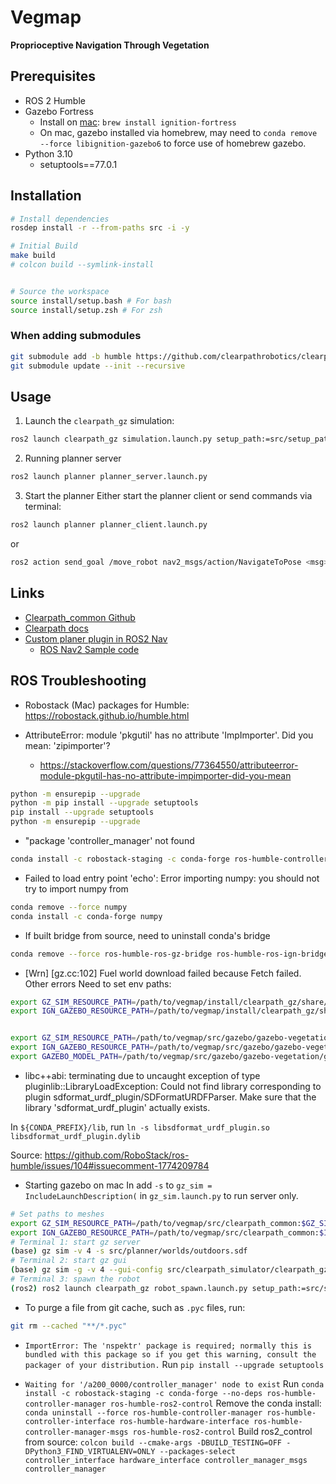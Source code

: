# Vegmap

**Proprioceptive Navigation Through Vegetation**

## Prerequisites

- ROS 2 Humble
- Gazebo Fortress
  - Install on [mac](https://gazebosim.org/docs/fortress/install_osx/): `brew install ignition-fortress`
  - On mac, gazebo installed via homebrew, may need to `conda remove --force libignition-gazebo6` to force use of homebrew gazebo.
- Python 3.10
  - setuptools==77.0.1

## Installation

```bash
# Install dependencies
rosdep install -r --from-paths src -i -y

# Initial Build
make build
# colcon build --symlink-install


# Source the workspace
source install/setup.bash # For bash
source install/setup.zsh # For zsh
```

### When adding submodules

```bash
git submodule add -b humble https://github.com/clearpathrobotics/clearpath_common.git
git submodule update --init --recursive
```

## Usage

1. Launch the `clearpath_gz` simulation:

```bash
ros2 launch clearpath_gz simulation.launch.py setup_path:=src/setup_path world:=outdoors
```

2. Running planner server

```bash
ros2 launch planner planner_server.launch.py
```

3. Start the planner
   Either start the planner client or send commands via terminal:

```bash
ros2 launch planner planner_client.launch.py
```

or

```bash
ros2 action send_goal /move_robot nav2_msgs/action/NavigateToPose <msg>
```

## Links

- [Clearpath_common Github](https://github.com/clearpathrobotics/clearpath_common/tree/humble)
- [Clearpath docs](https://docs.clearpathrobotics.com/docs/ros/)
- [Custom planer plugin in ROS2 Nav](https://docs.nav2.org/plugin_tutorials/docs/writing_new_nav2planner_plugin.html#)
  - [ROS Nav2 Sample code](https://github.com/ros-navigation/navigation2_tutorials/tree/humble)

## ROS Troubleshooting

- Robostack (Mac) packages for Humble: https://robostack.github.io/humble.html

- AttributeError: module 'pkgutil' has no attribute 'ImpImporter'. Did you mean: 'zipimporter'?
  - https://stackoverflow.com/questions/77364550/attributeerror-module-pkgutil-has-no-attribute-impimporter-did-you-mean

```bash
python -m ensurepip --upgrade
python -m pip install --upgrade setuptools
pip install --upgrade setuptools
python -m ensurepip --upgrade
```

- "package 'controller_manager' not found

```bash
conda install -c robostack-staging -c conda-forge ros-humble-controller-manager ros-humble-controller-interface ros-humble-controller-manager-msgs
```

- Failed to load entry point 'echo': Error importing numpy: you should not try to import numpy from

```bash
conda remove --force numpy
conda install -c conda-forge numpy
```

- If built bridge from source, need to uninstall conda's bridge

```bash
conda remove --force ros-humble-ros-gz-bridge ros-humble-ros-ign-bridge ros-humble-cv-bridge
```

- [Wrn] [gz.cc:102] Fuel world download failed because Fetch failed. Other errors
  Need to set env paths:

```bash
export GZ_SIM_RESOURCE_PATH=/path/to/vegmap/install/clearpath_gz/share/clearpath_gz/worlds:$GZ_SIM_RESOURCE_PATH
export IGN_GAZEBO_RESOURCE_PATH=/path/to/vegmap/install/clearpath_gz/share/clearpath_gz/worlds:$IGN_GAZEBO_RESOURCE_PATH


export GZ_SIM_RESOURCE_PATH=/path/to/vegmap/src/gazebo/gazebo-vegetation:$GZ_SIM_RESOURCE_PATH
export IGN_GAZEBO_RESOURCE_PATH=/path/to/vegmap/src/gazebo/gazebo-vegetation:$IGN_GAZEBO_RESOURCE_PATH
export GAZEBO_MODEL_PATH=/path/to/vegmap/src/gazebo/gazebo-vegetation/gazebo_vegetation/models:$GAZEBO_MODEL_PATH
```

- libc++abi: terminating due to uncaught exception of type pluginlib::LibraryLoadException: Could not find library corresponding to plugin sdformat_urdf_plugin/SDFormatURDFParser. Make sure that the library 'sdformat_urdf_plugin' actually exists.

In `${CONDA_PREFIX}/lib`, run `ln -s libsdformat_urdf_plugin.so libsdformat_urdf_plugin.dylib`

Source: https://github.com/RoboStack/ros-humble/issues/104#issuecomment-1774209784

- Starting gazebo on mac
  In add `-s` to `gz_sim = IncludeLaunchDescription(` in `gz_sim.launch.py` to run server only.

```bash
# Set paths to meshes
export GZ_SIM_RESOURCE_PATH=/path/to/vegmap/src/clearpath_common:$GZ_SIM_RESOURCE_PATH
export IGN_GAZEBO_RESOURCE_PATH=/path/to/vegmap/src/clearpath_common:$IGN_GAZEBO_RESOURCE_PATH
# Terminal 1: start gz server
(base) gz sim -v 4 -s src/planner/worlds/outdoors.sdf
# Terminal 2: start gz gui
(base) gz sim -g -v 4 --gui-config src/clearpath_simulator/clearpath_gz/config/gui.config
# Terminal 3: spawn the robot
(ros2) ros2 launch clearpath_gz robot_spawn.launch.py setup_path:=src/setup_path
```

- To purge a file from git cache, such as `.pyc` files, run:

```bash
git rm --cached "**/*.pyc"
```

- `ImportError: The 'nspektr' package is required; normally this is bundled with this package so if you get this warning, consult the packager of your distribution.`
  Run `pip install --upgrade setuptools`

- `Waiting for '/a200_0000/controller_manager' node to exist`
  Run `conda install -c robostack-staging -c conda-forge --no-deps ros-humble-controller-manager ros-humble-ros2-control`
  Remove the conda install: `conda uninstall --force ros-humble-controller-manager ros-humble-controller-interface ros-humble-hardware-interface ros-humble-controller-manager-msgs ros-humble-ros2-control`
  Build ros2_control from source: `colcon build --cmake-args -DBUILD_TESTING=OFF -DPython3_FIND_VIRTUALENV=ONLY --packages-select controller_interface hardware_interface controller_manager_msgs controller_manager`
